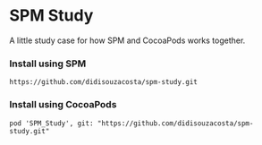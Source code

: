 # SPM Study

A little study case for how SPM and CocoaPods works together.

### Install using SPM

```
https://github.com/didisouzacosta/spm-study.git
```

### Install using CocoaPods

```
pod 'SPM_Study', git: "https://github.com/didisouzacosta/spm-study.git"
```
